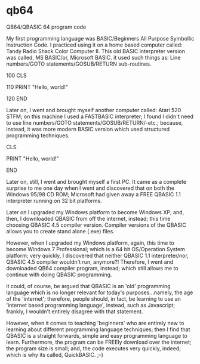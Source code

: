 # qb64

QB64/QBASIC 64 program code

My first programming language was BASIC/Beginners All Purpose Symbollic Instruction Code. I practiced using it on a home based computer called: Tandy Radio Shack Color Computer II. This old BASIC interpreter version was called, MS BASIC/or, Microsoft BASIC. it used such things as: Line numbers/GOTO statements/GOSUB/RETURN sub-routines.

100 CLS

110 PRINT "Hello, world!"

120 END

Later on, I went and brought myself another computer called: Atari 520 STFM; on this machine I used a FASTBASIC interpreter; I found I didn't need to use line numbers/GOTO statements/GOSUB/RETURN/-etc.; because, instead, it was more modern BASIC version which used structured programming techniques.

CLS

PRINT "Hello, world!"

END

Later on, still, I went and brought myself a first PC. It came as a complete surprise to me one day when I went and discovered that on both the Windows 95/98 CD ROM; Microsoft had given away a FREE QBASIC 1.1 interpreter running on 32 bit platforms. 

Later on I upgraded my Windows platform to become Windows XP; and, then, I downloaded QBASIC from off the internet, instead; this time choosing QBASIC 4.5 compiler version. Compiler versions of the QBASIC allows you to create stand alone (.exe) files.

However, when I upgraded my Windows platform, again, this time to become Windows 7 Professional; which is a 64 bit OS/Operation System platform; very quickly, I discovered that neither QBASIC 1.1 interpreter/nor, QBASIC 4.5 compiler wouldn't run, anymore?! Therefore, I went and downloaded QB64 compiler program, instead; which still allows me to continue with doing QBASIC programming. 

it could, of course, be argued that QBASIC is an 'old' programming language which is no longer relevant for today's purposes...namely, the age of the 'internet'; therefore, people should, in fact, be learning to use an 'internet based programming language', instead, such as Javascript; frankly, I wouldn't entirely disagree with that statement. 

However, when it comes to teaching 'beginners' who are entirely new to learning about different programming language techniques; then I find that QBASIC is a straight forwards, simple and easy programming language to learn. Furthermore, the program can be FREEly download over the internet; the program size is small; and, the code executes very quickly, indeed; which is why its called, QuickBASIC. ;-)

